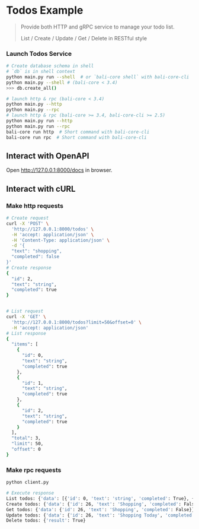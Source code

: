# Todos Example

> Provide both HTTP and gRPC service to manage your todo list.
> 
> List / Create / Update / Get / Delete in RESTful style
> 

### Launch Todos Service

```bash
# Create database schema in shell
# `db` is in shell context 
python main.py run --shell  # or `bali-core shell` with bali-core-cli
python main.py --shell # (bali-core < 3.4)
>>> db.create_all()

# launch http & rpc (bali-core < 3.4) 
python main.py --http 
python main.py --rpc
# launch http & rpc (bali-core >= 3.4, bali-core-cli >= 2.5)
python main.py run --http 
python main.py run --rpc
bali-core run http  # Short command with bali-core-cli
bali-core run rpc  # Short command with bali-core-cli 
```

## Interact with OpenAPI 
Open http://127.0.0.1:8000/docs in browser. 

## Interact with cURL

### Make http requests

```bash
# Create request
curl -X 'POST' \
  'http://127.0.0.1:8000/todos' \
  -H 'accept: application/json' \
  -H 'Content-Type: application/json' \
  -d '{
  "text": "shopping",
  "completed": false
}'
# Create response
{
  "id": 2,
  "text": "string",
  "completed": true
}


# List request
curl -X 'GET' \
  'http://127.0.0.1:8000/todos?limit=50&offset=0' \
  -H 'accept: application/json'
# List response
{
  "items": [
    {
      "id": 0,
      "text": "string",
      "completed": true
    },
    {
      "id": 1,
      "text": "string",
      "completed": true
    },
    {
      "id": 2,
      "text": "string",
      "completed": true
    }
  ],
  "total": 3,
  "limit": 50,
  "offset": 0
}
```

### Make rpc requests

```bash
python client.py

# Execute response
List todos: {'data': [{'id': 0, 'text': 'string', 'completed': True}, {'id': 1, 'text': 'string', 'completed': True}], 'count': 26}
Create todos: {'data': {'id': 26, 'text': 'Shopping', 'completed': False}}
Get todos: {'data': {'id': 26, 'text': 'Shopping', 'completed': False}}
Update todos: {'data': {'id': 26, 'text': 'Shopping Today', 'completed': True}}
Delete todos: {'result': True}
```

